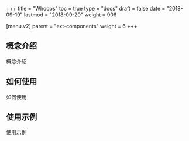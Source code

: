 +++
title = "Whoops"
toc = true
type = "docs"
draft = false
date = "2018-09-19"
lastmod = "2018-09-20"
weight = 906

[menu.v2]
  parent = "ext-components"
  weight = 6
+++

## 概念介绍

概念介绍

## 如何使用

如何使用

## 使用示例

使用示例
